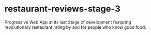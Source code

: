 # restaurant-reviews-stage-3
Progressive Web App at its last Stage of development featuring revolutionary restaurant rating by and for people who know good food.
